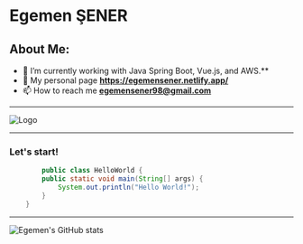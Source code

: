
# Egemen ŞENER 

## About Me:
* 🌱 I’m currently working with Java Spring Boot, Vue.js, and AWS.**
* 🚀 My personal page **https://egemensener.netlify.app/**
* 📫 How to reach me **egemensener98@gmail.com**

-----
![Logo](https://upload.wikimedia.org/wikipedia/commons/thumb/4/44/Spring_Framework_Logo_2018.svg/1200px-Spring_Framework_Logo_2018.svg.png)

---
### Let's start!
```java
        public class HelloWorld {
        public static void main(String[] args) {
            System.out.println("Hello World!");
        }
    }


```
-----
![Egemen's GitHub stats](https://github-readme-stats.vercel.app/api?username=EgemenSener&show_icons=true&theme=radical)

